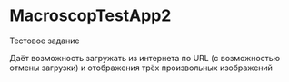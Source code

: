 # MacroscopTestApp2

Тестовое задание

Даёт возможность загружать из интернета по URL (с возможностью отмены загрузки) и отображения трёх произвольных изображений